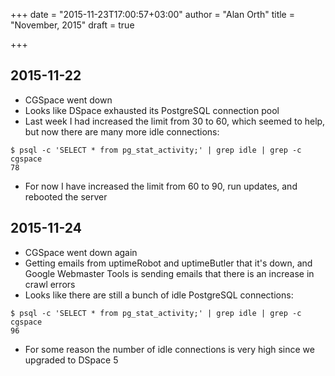 +++
date = "2015-11-23T17:00:57+03:00"
author = "Alan Orth"
title = "November, 2015"
draft = true

+++
## 2015-11-22

- CGSpace went down
- Looks like DSpace exhausted its PostgreSQL connection pool
- Last week I had increased the limit from 30 to 60, which seemed to help, but now there are many more idle connections:

```
$ psql -c 'SELECT * from pg_stat_activity;' | grep idle | grep -c cgspace
78
```

- For now I have increased the limit from 60 to 90, run updates, and rebooted the server

## 2015-11-24

- CGSpace went down again
- Getting emails from uptimeRobot and uptimeButler that it's down, and Google Webmaster Tools is sending emails that there is an increase in crawl errors
- Looks like there are still a bunch of idle PostgreSQL connections:

```
$ psql -c 'SELECT * from pg_stat_activity;' | grep idle | grep -c cgspace
96
```

- For some reason the number of idle connections is very high since we upgraded to DSpace 5
